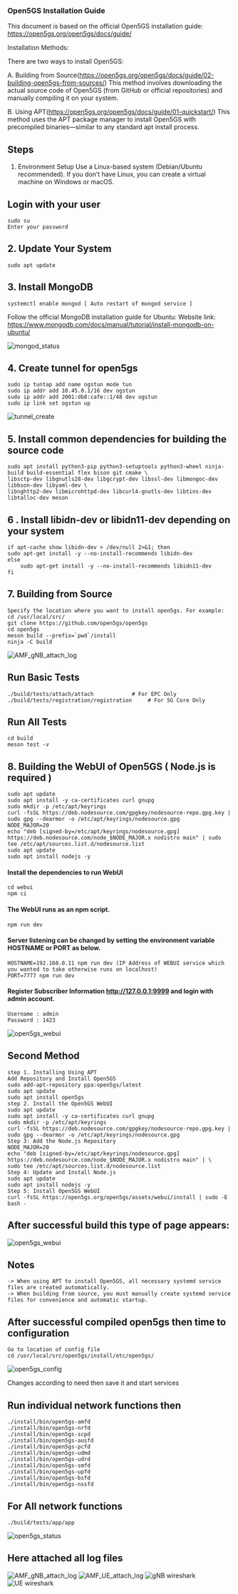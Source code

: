 ### Open5GS Installation Guide
This document is based on the official Open5GS installation guide: https://open5gs.org/open5gs/docs/guide/

Installation Methods:

There are two ways to install Open5GS:

 A. Building from Source(https://open5gs.org/open5gs/docs/guide/02-building-open5gs-from-sources/)
This method involves downloading the actual source code of Open5GS (from GitHub or official repositories) and manually compiling it on your system.

 B. Using APT(https://open5gs.org/open5gs/docs/guide/01-quickstart/)
This method uses the APT package manager to install Open5GS with precompiled binaries—similar to any standard apt install process.

## Steps
 1. Environment Setup
Use a Linux-based system (Debian/Ubuntu recommended).
If you don’t have Linux, you can create a virtual machine on Windows or macOS.

## Login with your user
    sudo su 
    Enter your password 

## 2. Update Your System
    sudo apt update 

## 3. Install MongoDB
    systemctl enable mongod [ Auto restart of mongod service ]
Follow the official MongoDB installation guide for Ubuntu:
Website link: https://www.mongodb.com/docs/manual/tutorial/install-mongodb-on-ubuntu/

![mongod_status](../../Pictures/mongod_status.png) 

## 4. Create tunnel for open5gs
    sudo ip tuntap add name ogstun mode tun 
    sudo ip addr add 10.45.0.1/16 dev ogstun 
    sudo ip addr add 2001:db8:cafe::1/48 dev ogstun 
    sudo ip link set ogstun up 
![tunnel_create](../../Pictures/tunnel_create.png)     

## 5. Install common dependencies for building the source code
    sudo apt install python3-pip python3-setuptools python3-wheel ninja-build build-essential flex bison git cmake \ 
    libsctp-dev libgnutls28-dev libgcrypt-dev libssl-dev libmongoc-dev libbson-dev libyaml-dev \ 
    libnghttp2-dev libmicrohttpd-dev libcurl4-gnutls-dev libtins-dev libtalloc-dev meson 

## 6 . Install libidn-dev or libidn11-dev depending on your system

    if apt-cache show libidn-dev > /dev/null 2>&1; then 
    sudo apt-get install -y --no-install-recommends libidn-dev 
    else 
        sudo apt-get install -y --no-install-recommends libidn11-dev 
    fi 

## 7. Building from Source
    Specify the location where you want to install open5gs. For example:
    cd /usr/local/src/ 
    git clone https://github.com/open5gs/open5gs 
    cd open5gs 
    meson build --prefix=`pwd`/install 
    ninja -C build 
![AMF_gNB_attach_log](../../Pictures/open5gs_meson_build.png) 

## Run Basic Tests
    ./build/tests/attach/attach            # For EPC Only
    ./build/tests/registration/registration     # For 5G Core Only

## Run All Tests
    cd build 
    meson test -v 

## 8. Building the WebUI of Open5GS ( Node.js is required ) 
    sudo apt update 
    sudo apt install -y ca-certificates curl gnupg 
    sudo mkdir -p /etc/apt/keyrings 
    curl -fsSL https://deb.nodesource.com/gpgkey/nodesource-repo.gpg.key | sudo gpg --dearmor -o /etc/apt/keyrings/nodesource.gpg 
    NODE_MAJOR=20 
    echo "deb [signed-by=/etc/apt/keyrings/nodesource.gpg] https://deb.nodesource.com/node_$NODE_MAJOR.x nodistro main" | sudo tee /etc/apt/sources.list.d/nodesource.list 
    sudo apt update 
    sudo apt install nodejs -y 

#### Install the dependencies to run WebUI
    cd webui 
    npm ci 

#### The WebUI runs as an npm script.
    npm run dev 

#### Server listening can be changed by setting the environment variable HOSTNAME or PORT as below.

    HOSTNAME=192.168.0.11 npm run dev (IP Address of WEBUI service which you wanted to take otherwise runs on localhost)
    PORT=7777 npm run dev 

#### Register Subscriber Information http://127.0.0.1:9999 and login with admin account.
    Username : admin 
    Password : 1423 
![open5gs_webui](../../Pictures/open5gs_webui.png)     



## Second Method
    step 1. Installing Using APT
    Add Repository and Install Open5GS
    sudo add-apt-repository ppa:open5gs/latest 
    sudo apt update 
    sudo apt install open5gs 
    step 2. Install the Open5GS WebUI
    sudo apt update 
    sudo apt install -y ca-certificates curl gnupg 
    sudo mkdir -p /etc/apt/keyrings 
    curl -fsSL https://deb.nodesource.com/gpgkey/nodesource-repo.gpg.key | sudo gpg --dearmor -o /etc/apt/keyrings/nodesource.gpg 
    Step 3: Add the Node.js Repository
    NODE_MAJOR=20 
    echo "deb [signed-by=/etc/apt/keyrings/nodesource.gpg] https://deb.nodesource.com/node_$NODE_MAJOR.x nodistro main" | \ 
    sudo tee /etc/apt/sources.list.d/nodesource.list 
    Step 4: Update and Install Node.js
    sudo apt update 
    sudo apt install nodejs -y 
    Step 5: Install Open5GS WebUI
    curl -fsSL https://open5gs.org/open5gs/assets/webui/install | sudo -E bash -  
 
 ## After successful build this type of page appears:
 ![open5gs_webui](../../Pictures/open5gs_webui.png)     
    
## Notes
    -> When using APT to install Open5GS, all necessary systemd service files are created automatically.
    -> When building from source, you must manually create systemd service files for convenience and automatic startup.

## After successful compiled open5gs then time to configuration
    Go to location of config file
    cd /usr/local/src/open5gs/install/etc/open5gs/ 
![open5gs_config](../../Pictures/open5gs_config.png)

Changes according to need then save it and start services 

## Run individual network functions then 
    ./install/bin/open5gs-amfd 
    ./install/bin/open5gs-nrfd 
    ./install/bin/open5gs-scpd 
    ./install/bin/open5gs-ausfd 
    ./install/bin/open5gs-pcfd 
    ./install/bin/open5gs-udmd 
    ./install/bin/open5gs-udrd 
    ./install/bin/open5gs-smfd 
    ./install/bin/open5gs-upfd 
    ./install/bin/open5gs-bsfd 
    ./install/bin/open5gs-nssfd 

## For All network functions 
    ./build/tests/app/app 
![open5gs_status](../../Pictures/Network_funtions_status_check.png)

## Here attached all log files
![AMF_gNB_attach_log](../../Pictures/AMF_log.png) 
![AMF_UE_attach_log](../../Pictures/AMF_UE.png) 
![gNB wireshark](../../Pictures/Wireshark_ngap_gNB.png)
![UE wireshark](../../Pictures/Wireshark_UE.png)










